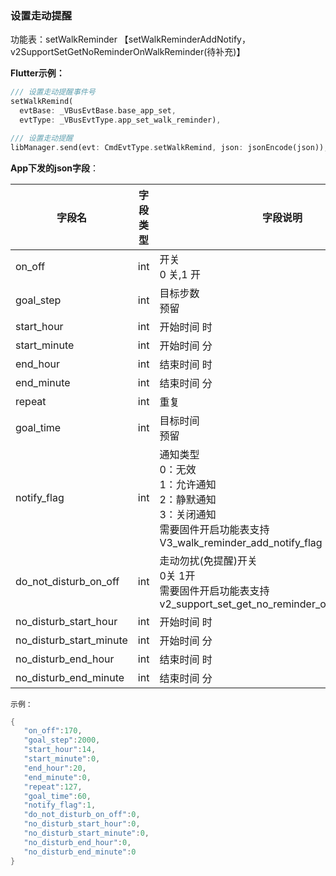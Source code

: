 ### 设置走动提醒


功能表：setWalkReminder 【setWalkReminderAddNotify，v2SupportSetGetNoReminderOnWalkReminder(待补充)】

**Flutter示例：**

```dart
/// 设置走动提醒事件号
setWalkRemind(
  evtBase: _VBusEvtBase.base_app_set,
  evtType: _VBusEvtType.app_set_walk_reminder),

/// 设置走动提醒
libManager.send(evt: CmdEvtType.setWalkRemind, json: jsonEncode(json));
```



**App下发的json字段**：

| 字段名                  | 字段类型 | 字段说明                                                     |
| ----------------------- | -------- | ------------------------------------------------------------ |
| on_off                  | int      | 开关<br />0 关,1 开                                     |
| goal_step               | int      | 目标步数<br />预留                                           |
| start_hour              | int      | 开始时间 时                                                  |
| start_minute            | int      | 开始时间 分                                                  |
| end_hour                | int      | 结束时间 时                                                  |
| end_minute              | int      | 结束时间 分                                                  |
| repeat                  | int      | 重复                                                         |
| goal_time               | int      | 目标时间  <br />预留                                         |
| notify_flag             | int      | 通知类型 <br />0：无效 <br />1：允许通知<br />2：静默通知<br />3：关闭通知   <br />需要固件开启功能表支持  V3_walk_reminder_add_notify_flag |
| do_not_disturb_on_off   | int      | 走动勿扰(免提醒)开关<br />0关 1开<br />需要固件开启功能表支持 v2_support_set_get_no_reminder_on_walk_reminder |
| no_disturb_start_hour   | int      | 开始时间 时                                                  |
| no_disturb_start_minute | int      | 开始时间 分                                                  |
| no_disturb_end_hour     | int      | 结束时间 时                                                  |
| no_disturb_end_minute   | int      | 结束时间 分                                                  |

`示例：`

```c
{
   "on_off":170,
   "goal_step":2000,
   "start_hour":14,
   "start_minute":0,
   "end_hour":20,
   "end_minute":0,
   "repeat":127,
   "goal_time":60,
   "notify_flag":1,
   "do_not_disturb_on_off":0,
   "no_disturb_start_hour":0,
   "no_disturb_start_minute":0,
   "no_disturb_end_hour":0,
   "no_disturb_end_minute":0
}
```

